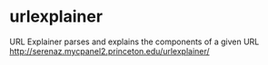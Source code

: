 # urlexplainer
URL Explainer parses and explains the components of a given URL
http://serenaz.mycpanel2.princeton.edu/urlexplainer/
